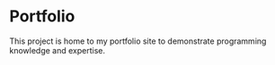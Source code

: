 # Portfolio

This project is home to my portfolio site to demonstrate programming knowledge and expertise.

